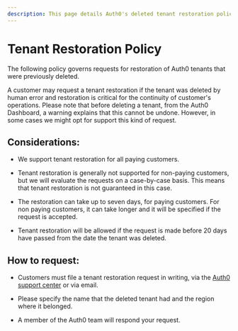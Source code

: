 ```yaml
---
description: This page details Auth0's deleted tenant restoration policy.
---
```


# Tenant Restoration Policy

The following policy governs requests for restoration of Auth0 tenants that were previously deleted.

A customer may request a tenant restoration if the tenant was deleted by human error and restoration is critical for the continuity of customer's operations. Please note that before deleting a tenant, from the Auth0 Dashboard, a warning explains that this cannot be undone. However, in some cases we might opt for support this kind of request.

## Considerations:

* We support tenant restoration for all paying customers.

* Tenant restoration is generally not supported for non-paying customers, but we will evaluate the requests on a case-by-case basis. This means that tenant restoration is not guaranteed in this case.

* The restoration can take up to seven days, for paying customers. For non paying customers, it can take longer and it will be specified if the request is accepted.

* Tenant restoration will be allowed if the request is made before 20 days have passed from the date the tenant was deleted.

## How to request:

* Customers must file a tenant restoration request in writing, via the [Auth0 support center](${env.DOMAIN_URL_SUPPORT}) or via email.

* Please specify the name that the deleted tenant had and the region where it belonged.

* A member of the Auth0 team will respond your request.
